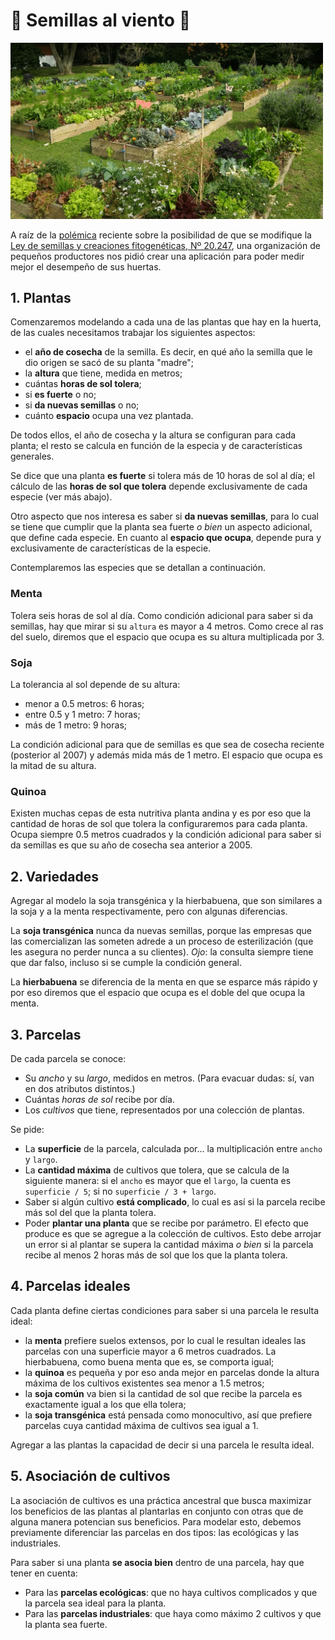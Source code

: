 # 🌱 Semillas al viento 🌱

<img src="images/huerta.jpg" width="500px" />

A raíz de la [polémica](https://www.elancasti.com.ar/opinion/2018/11/27/ley-cuestionada-389812.html) reciente sobre la posibilidad de que se modifique la [Ley de semillas y creaciones fitogenéticas, Nº 20.247](http://servicios.infoleg.gob.ar/infolegInternet/anexos/30000-34999/34822/texact.htm), una organización de pequeños productores nos pidió crear una aplicación para poder medir mejor el desempeño de sus huertas.

## 1. Plantas

Comenzaremos modelando a cada una de las plantas que hay en la huerta, de las cuales necesitamos trabajar los siguientes aspectos:

* el **año de cosecha** de la semilla. Es decir, en qué año la semilla que le dio origen se sacó de su planta "madre";
* la **altura** que tiene, medida en metros;
* cuántas **horas de sol tolera**;
* si **es fuerte** o no;
* si **da nuevas semillas** o no;
* cuánto **espacio** ocupa una vez plantada.

De todos ellos, el año de cosecha y la altura se configuran para cada planta; el resto se calcula en función de la especia y de características generales.

Se dice que una planta **es fuerte** si tolera más de 10 horas de sol al día; el cálculo de las **horas de sol que tolera** depende exclusivamente de cada especie (ver más abajo).

Otro aspecto que nos interesa es saber si **da nuevas semillas**, para lo cual se tiene que cumplir que la planta sea fuerte _o bien_ un aspecto adicional, que define cada especie. En cuanto al **espacio que ocupa**, depende pura y exclusivamente de características de la especie.

Contemplaremos las especies que se detallan a continuación.

### Menta
Tolera seis horas de sol al día. Como condición adicional para saber si da semillas, hay que mirar si su `altura` es mayor a 4 metros. Como crece al ras del suelo, diremos que el espacio que ocupa es su altura multiplicada por 3.

### Soja
La tolerancia al sol depende de su altura:
* menor a 0.5 metros: 6 horas;
* entre 0.5 y 1 metro: 7 horas;
* más de 1 metro: 9 horas;

La condición adicional para que de semillas es que sea de cosecha reciente (posterior al 2007) y además mida más de 1 metro. El espacio que ocupa es la mitad de su altura.

### Quinoa
Existen muchas cepas de esta nutritiva planta andina y es por eso que la cantidad de horas de sol que tolera la configuraremos para cada planta. Ocupa siempre 0.5 metros cuadrados y la condición adicional para saber si da semillas es que su año de cosecha sea anterior a 2005.

## 2. Variedades

Agregar al modelo la soja transgénica y la hierbabuena, que son similares a la soja y a la menta respectivamente, pero con algunas diferencias.

La **soja transgénica** nunca da nuevas semillas, porque las empresas que las comercializan las someten adrede a un proceso de esterilización (que les asegura no perder nunca a su clientes). _Ojo_: la consulta siempre tiene que dar falso, incluso si se cumple la condición general.

La **hierbabuena** se diferencia de la menta en que se esparce más rápido y por eso diremos que el espacio que ocupa es el doble del que ocupa la menta.

## 3. Parcelas

De cada parcela se conoce:
* Su _ancho_ y su _largo_, medidos en metros. (Para evacuar dudas: sí, van en dos atributos distintos.)
* Cuántas _horas de sol_ recibe por día.
* Los _cultivos_ que tiene, representados por una colección de plantas.

Se pide:
* La **superficie** de la parcela, calculada por... la multiplicación entre `ancho` y `largo`.
* La **cantidad máxima** de cultivos que tolera, que se calcula de la siguiente manera: si el `ancho` es mayor que el `largo`, la cuenta es `superficie / 5`; si no `superficie / 3 + largo`.
* Saber si algún cultivo **está complicado**, lo cual es así si la parcela recibe más sol del que la planta tolera.
* Poder **plantar una planta** que se recibe por parámetro. El efecto que produce es que se agregue a la colección de cultivos. Esto debe arrojar un error si al plantar se supera la cantidad máxima _o bien_ si la parcela recibe al menos 2 horas más de sol que los que la planta tolera.


## 4. Parcelas ideales

Cada planta define ciertas condiciones para saber si una parcela le resulta ideal:

* la **menta** prefiere suelos extensos, por lo cual le resultan ideales las parcelas con una superficie mayor a 6 metros cuadrados. La hierbabuena, como buena menta que es, se comporta igual;
* la **quinoa** es pequeña y por eso anda mejor en parcelas donde la altura máxima de los cultivos existentes sea menor a 1.5 metros;
* la **soja común** va bien si la cantidad de sol que recibe la parcela es exactamente igual a los que ella tolera;
* la **soja transgénica** está pensada como monocultivo, así que prefiere parcelas cuya cantidad máxima de cultivos sea igual a 1.

Agregar a las plantas la capacidad de decir si una parcela le resulta ideal.

## 5. Asociación de cultivos

La asociación de cultivos es una práctica ancestral que busca maximizar los beneficios de las plantas al plantarlas en conjunto con otras que de alguna manera potencian sus beneficios. Para modelar esto, debemos previamente diferenciar las parcelas en dos tipos: las ecológicas y las industriales.

Para saber si una planta **se asocia bien** dentro de una parcela, hay que tener en cuenta:
* Para las **parcelas ecológicas**: que no haya cultivos complicados y que la parcela sea ideal para la planta.
* Para las **parcelas industriales**: que haya como máximo 2 cultivos y que la planta sea fuerte.

